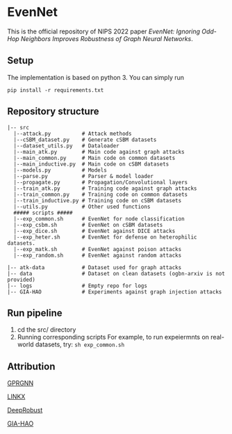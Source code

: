 # EvenNet
This is the official repository of NIPS 2022 paper *EvenNet: Ignoring Odd-Hop Neighbors Improves Robustness of Graph Neural Networks*.

## Setup
The implementation is based on python 3.
You can simply run

`pip install -r requirements.txt`

## Repository structure
```
|-- src
  |--attack.py          # Attack methods
  |--cSBM_dataset.py    # Generate cSBM datasets
  |--dataset_utils.py   # Dataloader
  |--main_atk.py        # Main code against graph attacks
  |--main_common.py     # Main code on common datasets
  |--main_inductive.py  # Main code on cSBM datasets
  |--models.py          # Models
  |--parse.py           # Parser & model loader
  |--propagate.py       # Propagation/Convolutional layers
  |--train_atk.py       # Training code against graph attacks
  |--train_common.py    # Training code on common datasets
  |--train_inductive.py # Training code on cSBM datasets
  |--utils.py           # Other used functions
  ##### scripts #####
  |--exp_common.sh      # EvenNet for node classification
  |--exp_csbm.sh        # EvenNet on cSBM datasets
  |--exp_dice.sh        # EvenNet against DICE attacks
  |--exp_heter.sh       # EvenNet for defense on heterophilic datasets.
  |--exp_matk.sh        # EvenNet against poison attacks
  |--exp_random.sh      # EvenNet against random attacks
  
|-- atk-data            # Dataset used for graph attacks
|-- data                # Dataset on clean datasets (ogbn-arxiv is not provided)
|-- logs                # Empty repo for logs
|-- GIA-HAO             # Experiments against graph injection attacks
```

## Run pipeline
1. cd the src/ directory
2. Running corresponding scripts
For example, to run expeiermnts on real-world datasets, try:
`sh exp_common.sh`

## Attribution
[GPRGNN](https://github.com/jianhao2016/GPRGNN)

[LINKX](https://github.com/CUAI/Non-Homophily-Large-Scale)

[DeepRobust](https://github.com/DSE-MSU/DeepRobust)

[GIA-HAO](https://github.com/LFhase/GIA-HAO)
